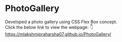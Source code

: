 # PhotoGallery
Developed a photo gallery using CSS Flex Box concept.<br>
Click the below link to view the webpage: :point_down:<br>
https://mlakshmipraharsha07.github.io/PhotoGallery/

